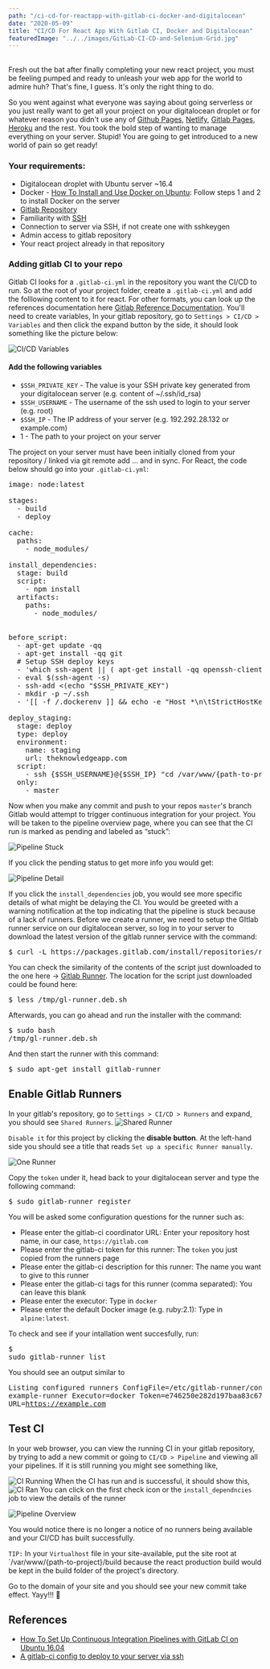 ```yaml
---
path: "/ci-cd-for-reactapp-with-gitlab-ci-docker-and-digitalocean"
date: "2020-05-09"
title: "CI/CD For React App With Gitlab CI, Docker and Digitalocean"
featuredImage: "../../images/GitLab-CI-CD-and-Selenium-Grid.jpg"
---
```


<br>
Fresh out the bat after finally completing your new react project, you must be feeling pumped and ready to unleash your web app for the world to admire huh? That's fine, I guess. It's only the right thing to do. <br>

So you went against what everyone was saying about going serverless or you just really want to get all your project on your digitalocean droplet or for whatever reason you didn't use any of [Github Pages](https://pages.github.com/), [Netlify](https://www.netlify.com), [Gitlab Pages](https://docs.gitlab.com/ee/user/project/pages/), [Heroku](https://www.heroku.com/) and the rest. You took the bold step of wanting to manage everything on your server. Stupid! You are going to get introduced to a new world of pain so get ready!

### Your requirements:

- Digitalocean droplet with Ubuntu server ~16.4
- Docker - [How To Install and Use Docker on Ubuntu](https://www.digitalocean.com/community/tutorials/how-to-install-and-use-docker-on-ubuntu-16-04): Follow steps 1 and 2 to install Docker on the server
- [Gitlab Repository](https://gitlab.com)
- Familiarity with [SSH](https://www.hostinger.com/tutorials/ssh-tutorial-how-does-ssh-work)
- Connection to server via SSH, if not create one with sshkeygen
- Admin access to gitlab repository
- Your react project already in that repository

### Adding gitlab CI to your repo
Gitlab CI looks for a `.gitlab-ci.yml` in the repository you want the CI/CD to run. So at the root of your project folder, create a `.gitlab-ci.yml` and add the folllowing content to it for react. For other formats, you can look up the references documentation here [Gitlab Reference Documentation](https://docs.gitlab.com/ce/ci/yaml/README.html). 
You'll need to create variables, In your gitlab repository, go to `Settings > CI/CD > Variables` and then click the expand button by the side, it should look something like the picture below:

![CI/CD Variables](../../images/variables-ci-cd.png)

#### Add the following variables
- `$SSH_PRIVATE_KEY` - The value is your SSH private key generated from your digitalocean server (e.g. content of ~/.ssh/id_rsa)
- `$SSH_USERNAME` - The username of the ssh used to login to your server (e.g. root)
- `$SSH_IP` - The IP address of your server (e.g. 192.292.28.132 or example.com)
- 1 - The path to your project on your server

The project on your server must have been initially cloned from your repository / linked via git remote add … and in sync.
For React, the code below should go into your `.gitlab-ci.yml`:
<pre>
image: node:latest

stages:
  - build
  - deploy

cache:
  paths:
    - node_modules/

install_dependencies:
  stage: build
  script:
    - npm install
  artifacts:
    paths:
      - node_modules/


before_script:
  - apt-get update -qq
  - apt-get install -qq git
  # Setup SSH deploy keys
  - 'which ssh-agent || ( apt-get install -qq openssh-client )'
  - eval $(ssh-agent -s)
  - ssh-add <(echo "$SSH_PRIVATE_KEY")
  - mkdir -p ~/.ssh
  - '[[ -f /.dockerenv ]] && echo -e "Host *\n\tStrictHostKeyChecking no\n\n" > ~/.ssh/config'
    
deploy_staging:
  stage: deploy
  type: deploy
  environment:
    name: staging
    url: theknowledgeapp.com
  script:
    - ssh {$SSH_USERNAME}@{$SSH_IP} "cd /var/www/{path-to-project} && git checkout dev && git pull origin master && npm run build && exit"
  only:
    - master
</pre>

Now when you make any commit and push to your repos `master`'s branch Gitlab would attempt to trigger continuous integration for your project.
You will be taken to the pipeline overview page, where you can see that the CI run is marked as pending and labeled as “stuck”:

![Pipeline Stuck](../../images/pipeline_index_stuck.png)

If you click the pending status to get more info you would get:

![Pipeline Detail](../../images/pipeline_detail_view.png)

If you click the `install_dependencies` job, you would see more specific details of what might be delaying the CI. You would be greeted with a warning notification at the top indicating that the pipeline is stuck because of a lack of runners. Before we create a runner, we need to setup the GItlab runner service on our digitalocean server, so log in to your server to download the latest version of the gitlab runner service with the command:
<pre>$ curl -L https://packages.gitlab.com/install/repositories/runner/gitlab-runner/script.deb.sh -o /tmp/gl-runner.deb.sh</pre>

You can check the similarity of the contents of the script just downloaded to the one here -> [Gitlab Runner](https://packages.gitlab.com/runner/gitlab-ci-multi-runner/install). The location for the script just downloaded could be found here:
    <pre>$ less /tmp/gl-runner.deb.sh</pre>
Afterwards, you can go ahead and run the installer with the command:
    <pre>$ sudo bash /tmp/gl-runner.deb.sh</pre> 
And then start the runner with this command:
    <pre>$ sudo apt-get install gitlab-runner</pre>

## Enable Gitlab Runners
In your gitlab's repository, go to `Settings > CI/CD > Runners` and expand, you should see `Shared Runners`.
![Shared Runner](../../images/specific_runner.png)

<code>Disable it</code> for this project by clicking the **disable button**. At the left-hand side you should see a title that reads <code>Set up a specific Runner manually</code>. 

![One Runner](../../images/one_runner.png)

Copy the <code>token</code> under it, head back to your digitalocean server and type the following command:
<pre>$ sudo gitlab-runner register</pre>
You will be asked some configuration questions for the runner such as:

 - Please enter the gitlab-ci coordinator URL: Enter your repository host name, in our case, `https://gitlab.com`
 - Please enter the gitlab-ci token for this runner: The `token` you just copied from the runners page
 - Please enter the gitlab-ci description for this runner: The name you want to give to this runner
 - Please enter the gitlab-ci tags for this runner (comma separated): You can leave this blank
 - Please enter the executor: Type in `docker`
 - Please enter the default Docker image (e.g. ruby:2.1): Type in `alpine:latest`.

To check and see if your intallation went succesfully, run:
    <pre>$ sudo gitlab-runner list</pre>You should see an output similar to
    <pre>
        Listing configured runners                          ConfigFile=/etc/gitlab-runner/config.toml
        example-runner                                      Executor=docker Token=e746250e282d197baa83c67eda2c0b URL=https://example.com
    </pre>

## Test CI
In your web browser, you can view the running CI in your gitlab repository, by trying to add a new commit or going to `CI/CD > Pipeline` and viewing all your pipelines. If it is still running you might see something like,

![CI Running](../../images/cione_running.png)
When the CI has run and is successful, it should show this,
![CI Ran](../../images/ci_ran.png)
You can click on the first check icon or the `install_dependncies` job to view the details of the runner

![Pipeline Overview](../../images/pipeline_overview.png)

You would notice there is no longer a notice of no runners being available and your CI/CD has built successfully. 

`TIP:` In your `Virtualhost` file in your site-available, put the site root at `/var/www/{path-to-project}/build because the react production build would be kept in the build folder of the project's directory.

Go to the domain of your site and you should see your new commit take effect. Yayy!!! 🎉

## References
- [How To Set Up Continuous Integration Pipelines with GitLab CI on Ubuntu 16.04](https://www.digitalocean.com/community/tutorials/how-to-set-up-continuous-integration-pipelines-with-gitlab-ci-on-ubuntu-16-04)
- [A gitlab-ci config to deploy to your server via ssh](https://medium.com/@hfally/a-gitlab-ci-config-to-deploy-to-your-server-via-ssh-43bf3cf93775)